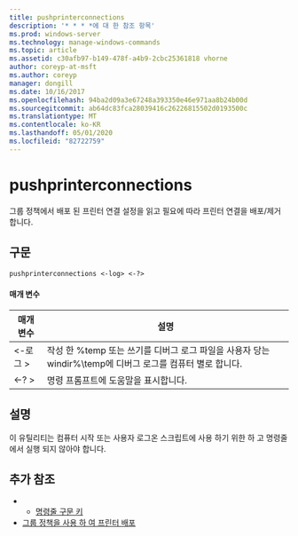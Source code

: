 ```yaml
---
title: pushprinterconnections
description: '* * * *에 대 한 참조 항목'
ms.prod: windows-server
ms.technology: manage-windows-commands
ms.topic: article
ms.assetid: c30afb97-b149-478f-a4b9-2cbc25361818 vhorne
author: coreyp-at-msft
ms.author: coreyp
manager: dongill
ms.date: 10/16/2017
ms.openlocfilehash: 94ba2d09a3e67248a393350e46e971aa8b24b00d
ms.sourcegitcommit: ab64dc83fca28039416c26226815502d0193500c
ms.translationtype: MT
ms.contentlocale: ko-KR
ms.lasthandoff: 05/01/2020
ms.locfileid: "82722759"
---
```

# <a name="pushprinterconnections"></a>pushprinterconnections



그룹 정책에서 배포 된 프린터 연결 설정을 읽고 필요에 따라 프린터 연결을 배포/제거 합니다.

## <a name="syntax"></a>구문

```
pushprinterconnections <-log> <-?>
```

#### <a name="parameters"></a>매개 변수

|매개 변수|설명|
|---------|-----------|
|<-로그 >|작성 한 %temp 또는 쓰기를 디버그 로그 파일을 사용자 당는 windir%\temp에 디버그 로그를 컴퓨터 별로 합니다.|
|<-? >|명령 프롬프트에 도움말을 표시합니다.|

## <a name="remarks"></a>설명

이 유틸리티는 컴퓨터 시작 또는 사용자 로그온 스크립트에 사용 하기 위한 하 고 명령줄에서 실행 되지 않아야 합니다.

## <a name="additional-references"></a>추가 참조

-   - [명령줄 구문 키](command-line-syntax-key.md)
-   [그룹 정책을 사용 하 여 프린터 배포](https://go.microsoft.com/fwlink/?LinkId=230627)